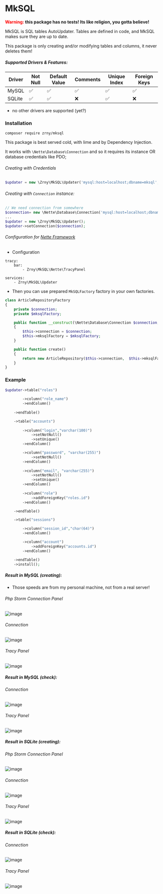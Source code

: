 # MkSQL

**<span style="color:red;">Warning: </span> this package has no tests! Its like religion, you gotta believe!**

MkSQL is SQL tables AutoUpdater. Tables are defined in code, 
and MkSQL makes sure they are up to date.

This package is only creating and/or modifying tables and columns, it never deletes them!

##### Supported Drivers & Features: 

| Driver | Not Null | Default Value | Comments | Unique Index | Foreign Keys |
|---|---|---|---|---|---|
| MySQL | ✅ | ✅ | ✅ | ✅ | ✅ 
| SQLite | ✅ | ✅ | ❌ | ✅ | ❌  

 - no other drivers are supported (yet?)

### Installation

`composer require zrny/mksql`

This package is best served cold, with lime and by Dependency Injection.

It works with `\Nette\Database\Connection` and so it requires its 
instance OR database credentials like PDO;

###### Creating with Credentials
```php
$updater = new \Zrny\MkSQL\Updater('mysql:host=localhost;dbname=mksql','root','');
```
###### Creating with `Connection` instance:

```php
// We need connection from somewhere
$connection= new \Nette\Database\Connection('mysql:host=localhost;dbname=mksql','root','');
...
$updater = new \Zrny\MkSQL\Updater();
$updater->setConnection($connection);
```

###### Configuration for [Nette Framework](https://nette.org/)

 - Configuration
 
```neon
tracy:
    bar:
        - Zrny\MkSQL\Nette\TracyPanel

services:
    - Zrny\MkSQL\Updater
```

 - Then you can use prepared `MkSQLFactory` factory in your own factories.
 
```php
class ArticleRepositoryFactory
{
    private $connection;
    private $mksqlFactory;

    public function __construct(\Nette\Database\Connection $connection, \Zrny\MkSQL\MkSQLFactory $mksqlFactory)
    {
        $this->connection = $connection;
        $this->mksqlFactory = $mksqlFactory;
    }

    public function create()
    {
        return new ArticleRepository($this->connection,  $this->mksqlFactory->create());
    }
}
```
        
### Example

```php
$updater->table("roles")
    
        ->column("role_name")
        ->endColumn()
    
    ->endTable()

    ->table("accounts")
    
        ->column("login","varchar(100)")
            ->setNotNull()
            ->setUnique()
        ->endColumn()

        ->column("password", "varchar(255)")
            ->setNotNull()
        ->endColumn()
    
        ->column("email", "varchar(255)")
            ->setNotNull()
            ->setUnique()
        ->endColumn()
    
        ->column("role")
            ->addForeignKey("roles.id")
        ->endColumn()

    ->endTable()

    ->table("sessions")

        ->column("session_id","char(64)")
        ->endColumn()

        ->column("account")
            ->addForeignKey("accounts.id")
        ->endColumn()

    ->endTable()
    ->install();
```

##### Result in MySQL (creating):
 - Those speeds are from my personal machine, not from a real server!

###### Php Storm Connection Panel

![image](./img/mysql_connection_panel.jpg) 

###### Connection

![image](./img/mysql_query_panel.jpg) 

###### Tracy Panel

![image](./img/mysql_mksql_panel.jpg) 

##### Result in MySQL (check):

###### Connection

![image](./img/mysql_up2date_query_panel.jpg) 

###### Tracy Panel

![image](./img/mysql_up2date_mksql_panel.jpg) 

##### Result in SQLite (creating):

###### Php Storm Connection Panel

![image](./img/sqlite_connection_panel.jpg) 

###### Connection

![image](./img/sqlite_query_panel.jpg) 

###### Tracy Panel

![image](./img/sqlite_mksql_panel.jpg) 

##### Result in SQLite (check):

###### Connection

![image](./img/sqlite_up2date_query_panel.jpg) 

###### Tracy Panel

![image](./img/sqlite_up2date_mksql_panel.jpg) 


